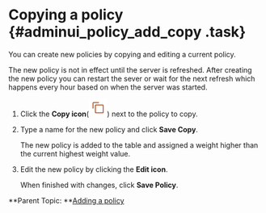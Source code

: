 # Copying a policy {#adminui_policy_add_copy .task}

You can create new policies by copying and editing a current policy.

The new policy is not in effect until the server is refreshed. After creating the new policy you can restart the sever or wait for the next refresh which happens every hour based on when the server was started.

1.  Click the **Copy icon**\(![](Images/icon_copy_policy.png)\) next to the policy to copy.

2.  Type a name for the new policy and click **Save Copy**.

    The new policy is added to the table and assigned a weight higher than the current highest weight value.

3.  Edit the new policy by clicking the **Edit icon**.

    When finished with changes, click **Save Policy**.


**Parent Topic:  **[Adding a policy](adminui_policy_add.md)

